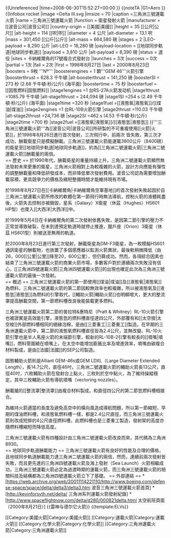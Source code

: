 {{Unreferenced |time=2008-06-30T15:52:27+00:00 }}
{{noteTA
|G1=Aero
}}
{{Infobox rocket
|image =Delta III.svg
|imsize = 70
|caption =三角洲三號運載火箭
|name =三角洲三號運載火箭
|function = 衛星發射火箭
|manufacturer = [[波音公司|波音公司]]
|country-origin = [[美國|美國]]
|height = 35 [[公尺|公尺]]
|alt-height = 114 [[呎|呎]]
|diameter = 4 公尺
|alt-diameter = 13.1 呎
|mass = 301,450 [[公斤|公斤]]
|alt-mass = 664,580 磅
|stages = 2
|LEO-payload = 8,290 公斤
|alt-LEO = 18,280 磅
|payload-location = [[地球同步軌道|地球同步軌道]]
|payload = 3,810 公斤
|alt-payload = 8,390 磅
|status = 退役
|sites = 卡納維爾角的17號複合式發射台
|launches = 3次
|success = 0次
|partial = 1次
|fail = 2次
|first = 1998年8月27日
|last = 2000年8月23日
|boosters = 9枚 '''Nº'''
|boosterengines = 1 顆'''GEM 46'''火箭引擎
|boosterthrust = 628.3 千牛頓
|alt-boosterthrust = 141,250 磅
|boosterSI = 273 秒 (2.68 千牛頓·秒/公斤) (海平面)
|boostertime = 75 秒
|boosterfuel = [[固態燃料|固態燃料]]
|stage1engines =1 台RS-27A火箭发动机
|stage1thrust =1085.79 千牛頓
|alt-stage1thrust = 244,094 磅
|stage1SI =254 s (2.49 千牛頓·秒/公斤) (海平面)
|stage1time =320 秒
|stage1fuel =[[液態氧|液態氧]]/[[煤油|煤油]]
|stage2engines =1 台RL-10B火箭引擎
|stage2thrust =110.03 千牛頓
|alt-stage2thrust =24,736 磅
|stage2SI =462 s (4.53 千牛頓·秒/公斤)
|stage2time =700 秒
|stage2fuel =[[液態氧|液態氧]]/[[液態氫|液態氫]]
}}'''三角洲三號運載火箭'''為[[波音公司|波音公司]]所研製的不可重複使用[[火箭|火箭]]，於1998年8月26日進行首次發射，三次飛行中，前兩次 皆失敗，第三次才成功，酬載衛星只是模擬酬載。三角洲三號運載火箭能運載3800公斤（8400磅）的衛星至[[地球同步軌道|地球同步軌道]]，約為[[三角洲二號運載火箭|三角洲二號運載火箭]]酬載量的兩倍。   
== 歷史 ==
於1990年代，酬載衛星的重量持續上升，三角洲二號運載火箭顯然無法發射未來更重的衛星，三角洲火箭相對上為較複雜的火箭，設計方向應能有彈性的調整酬載量和降低研發成本，而非降低單次發射費用。波音公司認為需要增加酬載容積，更具競爭力的價格及縮短整備時間才能維持現有市場。  

於1998年8月27日在[[卡納維爾角|卡納維爾角空軍基地]]的首次發射失敗起因於自三角洲二號運載火箭所修改的軟體在第一節飛行時無法導航，控制火箭的液體耗盡後，火箭失去控制亦被銷毀，星系（Galaxy）X衛星（休茲（Hughes）HS601 HP型）也墜入[[大西洋|大西洋]]中。  

於1999年5月4日在卡納維爾角的第二次發射依舊失敗，是因第二節引擎的壓力不正常並導致破裂，在未到達預定軌道時就停止推進，獵戶座（Orion）3衛星（休茲 HS601型）則被送至無用的軌道。  

於2000年8月23日進行第三次發射，酬載衛星為DM-F3衛星，為一枚模擬HS601通訊衛星的酬載物，也放置了多個感應器以監測火箭異狀，最後軌稍微降低（由26，000[[公里|公里]]降至20，600公里），但仍算成功。然而，各項綜合因素也結束了三角洲三號運載火箭的商業火箭市場，多數客戶對於連續兩次失敗沒有信心，[[三角洲四號運載火箭|三角洲四號運載火箭]]的出現也確定此次為三角洲三號運載火箭的最後一次發射。  
== 概述 ==
三角洲三號運載火箭的第一節使用[[煤油|煤油]]及[[液態氧|液態氧]]為燃料，三角洲二號運載火箭的第二節因較無效率也較複雜，所以被液態氧及[[液態氫|液態氫]]為燃料的引擎取代，[[輔助火箭|輔助火箭]]也明顯增大，更大的整流罩提高酬載空間，第一節燃料槽改良後能裝載更多燃料。

三角洲三號運載火箭第二節的普拉特&惠特尼（Pratt & Whitney）RL-10火箭引擎也被證實是高效能引擎，液態氫的燃料槽直徑達四公尺，外部覆有和[[太空梭|太空梭]]外部燃料槽相同的絕緣泡棉，是由[[三菱重工|三菱重工]]製造。在早期的三角洲運載火箭中，第二節的液態氧燃料槽直徑皆為2.4公尺，並無改變。RL-10火箭引擎也是半人馬座火箭的末端節引擎，較新的RL-10B-2引擎有較長的[[噴嘴|噴嘴]]，燃料管圍繞在噴嘴上，在太空中能增加膨脹比率及增進效率，噴嘴由碳複合材料製成，是由[[法國|法國]]的SEP公司製造。  

固態輔助火箭則是Alliant GEM-46s或GEM LDXL（Large Diameter Extended Length），長14.7公尺，直徑46吋，三角洲二號運載火箭的輔助火箭長13公尺，直徑40吋，六枚輔助火箭在發射台上點火，三枚則於空中點火，為了維持操縱穩定，其中三枚輔助火箭有導航噴嘴（vectoring nozzles）。

酬載艙的[[整流罩|整流罩]]由複合材料製成，和直徑四公尺的第二節氫燃料槽相接合。  

為維持火箭適當的長度及避免高空中的橫向風造成導航問題，所以第一節縮短，早期的煤油燃料槽，和液態氧燃料槽一樣，都是2.4公尺直徑，而三角洲三號運載火箭則改成短胖的4公尺直徑燃料槽，此燃料槽也是三菱重工製造，發射架的高度亦隨燃料槽縮短而降低高度。  

三角洲三號運載火箭有四種設計由三角洲二號運載火箭改良而來，其代碼為三角洲8930。  
== 地球同步軌道酬載能力 ==
三角洲三號運載火箭有良好的性能及合理的價格，且地球同步軌道酬載能力達三角洲二號運載火箭的兩倍，然而，連續前兩次發射皆失敗，而且更先進的三角洲四號運載火箭及海上發射（Sea Launch）火箭相繼成功，三角洲三號運載火箭必定為過渡時期的運載火箭，而三角洲三號運載火箭的相關科技及結構都為三角洲四號運載火箭立下了基礎。
== 外部連結 ==
*[https://web.archive.org/web/20011114221110/http://www.boeing.com/defense-space/space/delta/delta3/delta3.htm 波音三角洲三號運載火箭首頁]
*[http://kevinforsyth.net/delta/ 三角洲系列運載火箭發射紀錄]
*[http://www.spaceflightnow.com/delta/d280/000821delta.html 太空航班頁面（2000年8月21日）]
{{雷神与德尔它火箭}}
{{template:ELVs}}

[[Category:美國火箭|Category:美國火箭]]
[[Category:運載火箭|Category:運載火箭]]
[[Category:化學火箭|Category:化學火箭]]
[[Category:三角洲運載火箭|Category:三角洲運載火箭]]